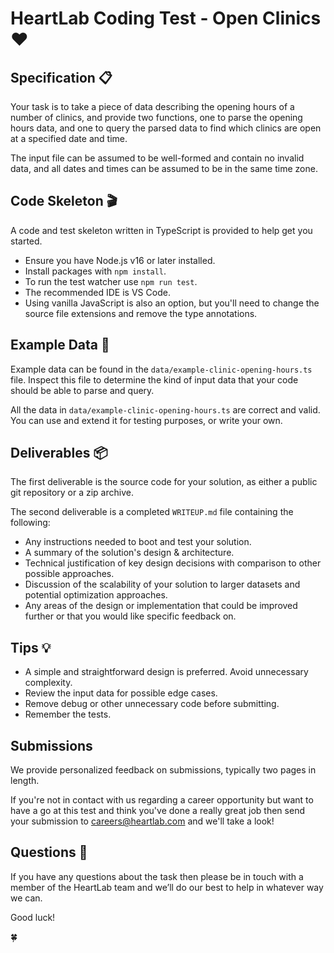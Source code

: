# HeartLab Coding Test - Open Clinics ❤️

## Specification 📋

Your task is to take a piece of data describing the opening hours of a number of
clinics, and provide two functions, one to parse the opening hours data, and one
to query the parsed data to find which clinics are open at a specified date and
time.

The input file can be assumed to be well-formed and contain no invalid data, and
all dates and times can be assumed to be in the same time zone.

## Code Skeleton 🎬

A code and test skeleton written in TypeScript is provided to help get you
started.

- Ensure you have Node.js v16 or later installed.
- Install packages with `npm install`.
- To run the test watcher use `npm run test`.
- The recommended IDE is VS Code.
- Using vanilla JavaScript is also an option, but you'll need to change the
  source file extensions and remove the type annotations.

## Example Data 📡

Example data can be found in the `data/example-clinic-opening-hours.ts` file.
Inspect this file to determine the kind of input data that your code should be
able to parse and query.

All the data in `data/example-clinic-opening-hours.ts` are correct and valid.
You can use and extend it for testing purposes, or write your own.

## Deliverables 📦

The first deliverable is the source code for your solution, as either a public
git repository or a zip archive.

The second deliverable is a completed `WRITEUP.md` file containing the
following:

- Any instructions needed to boot and test your solution.
- A summary of the solution's design & architecture.
- Technical justification of key design decisions with comparison to other
  possible approaches.
- Discussion of the scalability of your solution to larger datasets and
  potential optimization approaches.
- Any areas of the design or implementation that could be improved further or
  that you would like specific feedback on.

## Tips 💡

- A simple and straightforward design is preferred. Avoid unnecessary
  complexity.
- Review the input data for possible edge cases.
- Remove debug or other unnecessary code before submitting.
- Remember the tests.

## Submissions

We provide personalized feedback on submissions, typically two pages in length.

If you're not in contact with us regarding a career opportunity but want to have
a go at this test and think you've done a really great job then send your
submission to careers@heartlab.com and we'll take a look!

## Questions 🤔

If you have any questions about the task then please be in touch with a member
of the HeartLab team and we’ll do our best to help in whatever way we can.

Good luck!

🍀
